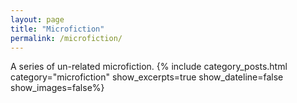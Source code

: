 ```yaml
---
layout: page
title: "Microfiction"
permalink: /microfiction/
---
```

A series of un-related microfiction.
{% include category_posts.html category="microfiction" show_excerpts=true show_dateline=false show_images=false%}